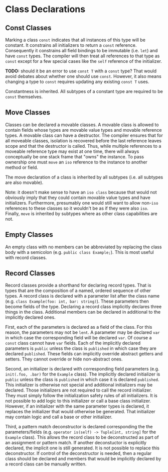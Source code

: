 # Class Declarations

## Const Classes

Marking a class `const` indicates that all instances of this type will be constant. It constrains
all initializers to return a `const` reference. Consequently it constrains all field bindings to be
immutable (i.e. `let`) and have `const` types. The compiler will then treat all references
to that type as `const` except for a few special cases like the `self` reference of the initializer.

**TODO:** should it be an error to use `const T` with a `const` type? That would avoid debates about
whether one should use `const`. However, it also means changing a type to `const` requires updating
any existing `const T` uses.

Constantness is inherited. All subtypes of a constant type are required to be `const` themselves.

## Move Classes

Classes can be declared a movable classes. A movable class is allowed to contain fields whose types
are movable value types and movable reference types. A movable class can have a destructor. The
compiler ensures that for all moveable classes, isolation is recovered before the last reference
leaves scope and that the destructor is called. Thus, while multiple references to a moveable
reference type may exist at one time, there will always conceptually be one stack frame that "owns"
the instance. To pass ownership one must `move` an `iso` reference to the instance to another method
or field.

The move declaration of a class is inherited by all subtypes (i.e. all subtypes are also movable).

Note: it doesn't make sense to have an `iso class` because that would not obviously imply that they
could contain movable value types and have initializers. Furthermore, presumably one would still
want to allow non-`iso` references to these classes so it wouldn't be as if they were also `iso`.
Finally, `move` is inherited by subtypes where as other class capabilities are not.

## Empty Classes

An empty class with no members can be abbreviated by replacing the class body with a semicolon (e.g.
`public class Example;`). This is most useful with record classes.

## Record Classes

Record classes provide a shorthand for declaring record types. That is types that are the
composition of a named, ordered sequence of other types. A record class is declared with a parameter
list after the class name (e.g. `class Example(foo: int, bar: string)`). These parameters then
become fields of the type. Declaring a record class implicitly declares three things in the class.
Additional members can be declared in additional to the implicitly declared ones.

First, each of the parameters is declared as a field of the class. For this reason, the parameters
may not be `lent`. A parameter may be declared `var` in which case the corresponding field will be
declared `var`. Of course a `const` class cannot have `var` fields. Each of the implicitly declared
parameters is `public` unless the class is `published` in which case they are declared `published`.
These fields can implicitly override abstract getters and setters. They cannot override or hide
non-abstract ones.

Second, an initializer is declared with corresponding field parameters (e.g. `init(.foo, .bar)` for
the `Example` class). The implicitly declared initializer is `public` unless the class is
`published` in which case it is declared `published`. This initializer is otherwise not special and
additional initializers may be declared. Those initializers are not required to call the record
initializer. They must simply follow the initialization safety rules of all initializers. It is not
possible to add logic to this initializer or call a base class initializer. However, if an
initializer with the same parameter types is declared, it replaces the initializer that would
otherwise be generated. That initializer may contain logic and call a base or other initializer.

Third, a pattern match deconstructor is declared corresponding the the parameters/fields (e.g.
`operator is(self) -> Tuple[int, string]` for the `Example` class). This allows the record class to
be deconstructed as part of an assignment or pattern match. If another deconstuctor is explicitly
declared, the implicit one is still generated. It is not possible to replace this deconstructor. If
control of the deconstructor is needed, then a regular class should be declared and members that
would be implicitly declared by a record class can be manually written.
